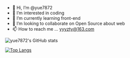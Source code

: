 - 👋 Hi, I’m @yue7872
- 👀 I’m interested in coding
- 🌱 I’m currently learning front-end
- 💞️ I’m looking to collaborate on Open Source about web
- 📫 How to reach me ... yyyzty@163.com

<!---
yue7872/yue7872 is a ✨ special ✨ repository because its `README.md` (this file) appears on your GitHub profile.
You can click the Preview link to take a look at your changes.
--->

![yue7872's GitHub stats](https://github-readme-stats.vercel.app/api?username=yue7872&bg_color=30,e96443,904e95&title_color=fff&text_color=fff)


[![Top Langs](https://github-readme-stats.vercel.app/api/top-langs/?username=yue7872&layout=compact)](https://github.com/anuraghazra/github-readme-stats)

